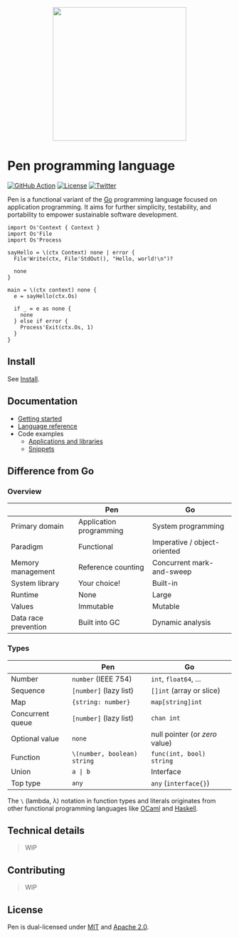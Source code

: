 <p align="center"><img width="300px" src="https://pen-lang.org/favicon.svg" /></p>

# Pen programming language

[![GitHub Action](https://img.shields.io/github/workflow/status/pen-lang/pen/test?style=flat-square)](https://github.com/pen-lang/pen/actions)
[![License](https://img.shields.io/badge/license-MIT%20%2B%20Apache%202.0-yellow?style=flat-square)](https://github.com/pen-lang/pen#license)
[![Twitter](https://img.shields.io/badge/twitter-%40pen__language-blue?style=flat-square)](https://twitter.com/pen_language)

Pen is a functional variant of the [Go][go] programming language focused on application programming. It aims for further simplicity, testability, and portability to empower sustainable software development.

```pen
import Os'Context { Context }
import Os'File
import Os'Process

sayHello = \(ctx Context) none | error {
  File'Write(ctx, File'StdOut(), "Hello, world!\n")?

  none
}

main = \(ctx context) none {
  e = sayHello(ctx.Os)

  if _ = e as none {
    none
  } else if error {
    Process'Exit(ctx.Os, 1)
  }
}
```

## Install

See [Install](https://pen-lang.org/introduction/install.html).

## Documentation

- [Getting started](https://pen-lang.org/introduction/getting-started.html)
- [Language reference][syntax]
- Code examples
  - [Applications and libraries](https://github.com/pen-lang/pen/tree/main/examples)
  - [Snippets](https://pen-lang.org/examples)

## Difference from Go

### Overview

|                      | Pen                     | Go                           |
| -------------------- | ----------------------- | ---------------------------- |
| Primary domain       | Application programming | System programming           |
| Paradigm             | Functional              | Imperative / object-oriented |
| Memory management    | Reference counting      | Concurrent mark-and-sweep    |
| System library       | Your choice!            | Built-in                     |
| Runtime              | None                    | Large                        |
| Values               | Immutable               | Mutable                      |
| Data race prevention | Built into GC           | Dynamic analysis             |

### Types

|                  | Pen                         | Go                             |
| ---------------- | --------------------------- | ------------------------------ |
| Number           | `number` (IEEE 754)         | `int`, `float64`, ...          |
| Sequence         | `[number]` (lazy list)      | `[]int` (array or slice)       |
| Map              | `{string: number}`          | `map[string]int`               |
| Concurrent queue | `[number]` (lazy list)      | `chan int`                     |
| Optional value   | `none`                      | null pointer (or _zero_ value) |
| Function         | `\(number, boolean) string` | `func(int, bool) string`       |
| Union            | `a \| b`                    | Interface                      |
| Top type         | `any`                       | `any` (`interface{}`)          |

The `\` (lambda, λ) notation in function types and literals originates from other functional programming languages like [OCaml](https://ocaml.org) and [Haskell](https://haskell.org).

## Technical details

> WIP

## Contributing

> WIP

## License

Pen is dual-licensed under [MIT](LICENSE-MIT) and [Apache 2.0](LICENSE-APACHE).

[go]: https://go.dev/
[syntax]: https://pen-lang.org/references/language/syntax.html
